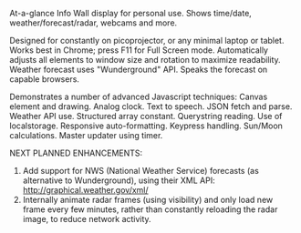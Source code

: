 At-a-glance Info Wall display for personal use.  Shows time/date, weather/forecast/radar, webcams and more.

Designed for constantly on picoprojector, or any minimal laptop or tablet.
Works best in Chrome; press F11 for Full Screen mode.
Automatically adjusts all elements to window size and rotation to maximize readability.
Weather forecast uses "Wunderground" API.  Speaks the forecast on capable browsers.

Demonstrates a number of advanced Javascript techniques:
  Canvas element and drawing.  Analog clock.
  Text to speech.  JSON fetch and parse.  Weather API use.
  Structured array constant.  Querystring reading.  Use of localstorage.
  Responsive auto-formatting.  Keypress handling.
  Sun/Moon calculations.  Master updater using timer.

NEXT PLANNED ENHANCEMENTS:
1. Add support for NWS (National Weather Service) forecasts (as alternative to Wunderground), using their XML API: http://graphical.weather.gov/xml/
2. Internally animate radar frames (using visibility) and only load new frame every few minutes, rather than constantly reloading the radar image, to reduce  network activity.
  
